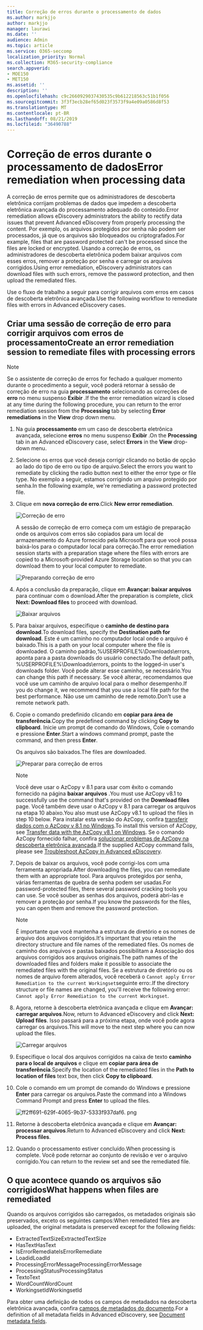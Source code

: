 ```yaml
---
title: Correção de erros durante o processamento de dados
ms.author: markjjo
author: markjjo
manager: laurawi
ms.date: ''
audience: Admin
ms.topic: article
ms.service: O365-seccomp
localization_priority: Normal
ms.collection: M365-security-compliance
search.appverid:
- MOE150
- MET150
ms.assetid: ''
description: ''
ms.openlocfilehash: c9c2660929037430535c9b612218563c51b1f056
ms.sourcegitcommit: 3f3f3ecb28ef65d023f3573f9a4e09a0586d8f53
ms.translationtype: MT
ms.contentlocale: pt-BR
ms.lasthandoff: 08/21/2019
ms.locfileid: "36490788"
---
```

# <a name="error-remediation-when-processing-data"></a><span data-ttu-id="493a3-102">Correção de erros durante o processamento de dados</span><span class="sxs-lookup"><span data-stu-id="493a3-102">Error remediation when processing data</span></span>

<span data-ttu-id="493a3-103">A correção de erros permite que os administradores de descoberta eletrônica corrijam problemas de dados que impedem a descoberta eletrônica avançada do processamento adequado do conteúdo.</span><span class="sxs-lookup"><span data-stu-id="493a3-103">Error remediation allows eDiscovery administrators the ability to rectify data issues that prevent Advanced eDiscovery from properly processing the content.</span></span> <span data-ttu-id="493a3-104">Por exemplo, os arquivos protegidos por senha não podem ser processados, já que os arquivos são bloqueados ou criptografados.</span><span class="sxs-lookup"><span data-stu-id="493a3-104">For example, files that are password protected can't be processed since the files are locked or encrypted.</span></span> <span data-ttu-id="493a3-105">Usando a correção de erros, os administradores de descoberta eletrônica podem baixar arquivos com esses erros, remover a proteção por senha e carregar os arquivos corrigidos.</span><span class="sxs-lookup"><span data-stu-id="493a3-105">Using error remediation, eDiscovery administrators can download files with such errors, remove the password protection, and then upload the remediated files.</span></span>

<span data-ttu-id="493a3-106">Use o fluxo de trabalho a seguir para corrigir arquivos com erros em casos de descoberta eletrônica avançada.</span><span class="sxs-lookup"><span data-stu-id="493a3-106">Use the following workflow to remediate files with errors in Advanced eDiscovery cases.</span></span>

## <a name="create-an-error-remediation-session-to-remediate-files-with-processing-errors"></a><span data-ttu-id="493a3-107">Criar uma sessão de correção de erro para corrigir arquivos com erros de processamento</span><span class="sxs-lookup"><span data-stu-id="493a3-107">Create an error remediation session to remediate files with processing errors</span></span>

>[!NOTE]
><span data-ttu-id="493a3-108">Se o assistente de correção de erros for fechado a qualquer momento durante o procedimento a seguir, você poderá retornar à sessão de correção de erro na guia **processamento** selecionando as correções de **erro** no menu suspenso **Exibir** .</span><span class="sxs-lookup"><span data-stu-id="493a3-108">If the the error remediation wizard is closed at any time during the following procedure, you can return to the error remediation session from the **Processing** tab by selecting **Error remediations** in the **View** drop down menu.</span></span>

1. <span data-ttu-id="493a3-109">Na guia **processamento** em um caso de descoberta eletrônica avançada, selecione **erros** no menu suspenso **Exibir** .</span><span class="sxs-lookup"><span data-stu-id="493a3-109">On the **Processing** tab in an Advanced eDiscovery case, select **Errors** in the **View** drop-down menu.</span></span>

2. <span data-ttu-id="493a3-110">Selecione os erros que você deseja corrigir clicando no botão de opção ao lado do tipo de erro ou tipo de arquivo.</span><span class="sxs-lookup"><span data-stu-id="493a3-110">Select the errors you want to remediate by clicking the radio button next to either the error type or file type.</span></span>  <span data-ttu-id="493a3-111">No exemplo a seguir, estamos corrigindo um arquivo protegido por senha.</span><span class="sxs-lookup"><span data-stu-id="493a3-111">In the following example, we're remediating a password protected file.</span></span>

3. <span data-ttu-id="493a3-112">Clique em **nova correção de erro**.</span><span class="sxs-lookup"><span data-stu-id="493a3-112">Click **New error remediation**.</span></span>

    ![Correção de erro](../media/8c2faf1a-834b-44fc-b418-6a18aed8b81a.png)

    <span data-ttu-id="493a3-114">A sessão de correção de erro começa com um estágio de preparação onde os arquivos com erros são copiados para um local de armazenamento do Azure fornecido pela Microsoft para que você possa baixá-los para o computador local para correção.</span><span class="sxs-lookup"><span data-stu-id="493a3-114">The error remediation session starts with a preparation stage where the files with errors are copied to a Microsoft-provided Azure Storage location so that you can download them to your local computer to remediate.</span></span>

    ![Preparando correção de erro](../media/390572ec-7012-47c4-a6b6-4cbb5649e8a8.png)

4. <span data-ttu-id="493a3-116">Após a conclusão da preparação, clique em **Avançar: baixar arquivos** para continuar com o download.</span><span class="sxs-lookup"><span data-stu-id="493a3-116">After the preparation is complete, click **Next: Download files** to proceed with download.</span></span>

    ![Baixar arquivos](../media/6ac04b09-8e13-414a-9e24-7c75ba586363.png)

5. <span data-ttu-id="493a3-118">Para baixar arquivos, especifique o **caminho de destino para download**.</span><span class="sxs-lookup"><span data-stu-id="493a3-118">To download files, specify the **Destination path for download**.</span></span> <span data-ttu-id="493a3-119">Este é um caminho no computador local onde o arquivo é baixado.</span><span class="sxs-lookup"><span data-stu-id="493a3-119">This is a path on your local computer where the file is downloaded.</span></span>  <span data-ttu-id="493a3-120">O caminho padrão,%USERPROFILE%\Downloads\errors, aponta para a pasta downloads do usuário conectado.</span><span class="sxs-lookup"><span data-stu-id="493a3-120">The default path, %USERPROFILE%\Downloads\errors, points to the logged-in user's downloads folder.</span></span> <span data-ttu-id="493a3-121">Você pode alterar esse caminho, se necessário.</span><span class="sxs-lookup"><span data-stu-id="493a3-121">You can change this path if necessary.</span></span> <span data-ttu-id="493a3-122">Se você alterar, recomendamos que você use um caminho de arquivo local para o melhor desempenho.</span><span class="sxs-lookup"><span data-stu-id="493a3-122">If you do change it, we recommend that you use a local file path for the best performance.</span></span> <span data-ttu-id="493a3-123">Não use um caminho de rede remoto.</span><span class="sxs-lookup"><span data-stu-id="493a3-123">Don't use a remote network path.</span></span>

6. <span data-ttu-id="493a3-124">Copie o comando predefinido clicando em **copiar para área de transferência**.</span><span class="sxs-lookup"><span data-stu-id="493a3-124">Copy the predefined command by clicking **Copy to clipboard**.</span></span> <span data-ttu-id="493a3-125">Inicie um prompt de comando do Windows, Cole o comando e pressione **Enter**.</span><span class="sxs-lookup"><span data-stu-id="493a3-125">Start a windows command prompt, paste the command, and then press **Enter**.</span></span>  

    <span data-ttu-id="493a3-126">Os arquivos são baixados.</span><span class="sxs-lookup"><span data-stu-id="493a3-126">The files are downloaded.</span></span>

    ![Preparar para correção de erros](../media/f364ab4d-31c5-4375-b69f-650f694a2f69.png)

    > [!NOTE]
    > <span data-ttu-id="493a3-128">Você deve usar o AzCopy v 8.1 para usar com êxito o comando fornecido na página **baixar arquivos** .</span><span class="sxs-lookup"><span data-stu-id="493a3-128">You must use AzCopy v8.1 to successfully use the command that's provided on the **Download files** page.</span></span> <span data-ttu-id="493a3-129">Você também deve usar o AzCopy v 8.1 para carregar os arquivos na etapa 10 abaixo.</span><span class="sxs-lookup"><span data-stu-id="493a3-129">You also must use AzCopy v8.1 to upload the files in step 10 below.</span></span> <span data-ttu-id="493a3-130">Para instalar esta versão do AzCopy, confira [transferir dados com o AzCopy v 8.1 no Windows](https://docs.microsoft.com/previous-versions/azure/storage/storage-use-azcopy).</span><span class="sxs-lookup"><span data-stu-id="493a3-130">To install this version of AzCopy, see [Transfer data with the AzCopy v8.1 on Windows](https://docs.microsoft.com/previous-versions/azure/storage/storage-use-azcopy).</span></span> <span data-ttu-id="493a3-131">Se o comando AzCopy fornecido falhar, confira [solucionar problemas de AzCopy na descoberta eletrônica avançada](troubleshooting-azcopy.md).</span><span class="sxs-lookup"><span data-stu-id="493a3-131">If the supplied AzCopy command fails, please see [Troubleshoot AzCopy in Advanced eDiscovery](troubleshooting-azcopy.md).</span></span>

7. <span data-ttu-id="493a3-132">Depois de baixar os arquivos, você pode corrigi-los com uma ferramenta apropriada.</span><span class="sxs-lookup"><span data-stu-id="493a3-132">After downloading the files, you can remediate them with an appropriate tool.</span></span> <span data-ttu-id="493a3-133">Para arquivos protegidos por senha, várias ferramentas de quebra de senha podem ser usadas.</span><span class="sxs-lookup"><span data-stu-id="493a3-133">For password-protected files, there several password cracking tools you can use.</span></span> <span data-ttu-id="493a3-134">Se você souber as senhas dos arquivos, poderá abri-las e remover a proteção por senha.</span><span class="sxs-lookup"><span data-stu-id="493a3-134">If you know the passwords for the files, you can open them and remove the password protection.</span></span>
    > [!NOTE]
    > <span data-ttu-id="493a3-135">É importante que você mantenha a estrutura de diretório e os nomes de arquivo dos arquivos corrigidos.</span><span class="sxs-lookup"><span data-stu-id="493a3-135">It's important that you retain the directory structure and file names of the remediated files.</span></span> <span data-ttu-id="493a3-136">Os nomes de caminho dos arquivos e pastas baixados possibilitam a Associação dos arquivos corrigidos aos arquivos originais.</span><span class="sxs-lookup"><span data-stu-id="493a3-136">The path names of the downloaded files and folders make it possible to associate the remediated files with the original files.</span></span>  <span data-ttu-id="493a3-137">Se a estrutura de diretório ou os nomes de arquivo forem alterados, você receberá o `Cannot apply Error Remediation to the current Workingset`seguinte erro:.</span><span class="sxs-lookup"><span data-stu-id="493a3-137">If the directory structure or file names are changed, you'll receive the following error: `Cannot apply Error Remediation to the current Workingset`.</span></span>

8. <span data-ttu-id="493a3-138">Agora, retorne à descoberta eletrônica avançada e clique em **Avançar: carregar arquivos**.</span><span class="sxs-lookup"><span data-stu-id="493a3-138">Now, return to Advanced eDiscovery and click **Next: Upload files**.</span></span>  <span data-ttu-id="493a3-139">Isso passará para a próxima etapa, onde você pode agora carregar os arquivos.</span><span class="sxs-lookup"><span data-stu-id="493a3-139">This will move to the next step where you can now upload the files.</span></span>

    ![Carregar arquivos](../media/af3d8617-1bab-4ecd-8de0-22e53acba240.png)

9. <span data-ttu-id="493a3-141">Especifique o local dos arquivos corrigidos na caixa de texto **caminho para o local de arquivos** e clique em **copiar para área de transferência**.</span><span class="sxs-lookup"><span data-stu-id="493a3-141">Specify the location of the remediated files in the **Path to location of files** text box, then click **Copy to clipboard**.</span></span>

10. <span data-ttu-id="493a3-142">Cole o comando em um prompt de comando do Windows e pressione **Enter** para carregar os arquivos.</span><span class="sxs-lookup"><span data-stu-id="493a3-142">Paste the command into a Windows Command Prompt and press **Enter** to upload the files.</span></span>

    ![ff2ff691-629f-4065-9b37-5333f937daf6. png](../media/ff2ff691-629f-4065-9b37-5333f937daf6.png)

11. <span data-ttu-id="493a3-144">Retorne à descoberta eletrônica avançada e clique em **Avançar: processar arquivos**.</span><span class="sxs-lookup"><span data-stu-id="493a3-144">Return to Advanced eDiscovery and click **Next: Process files**.</span></span>

12. <span data-ttu-id="493a3-145">Quando o processamento estiver concluído.</span><span class="sxs-lookup"><span data-stu-id="493a3-145">When processing is complete.</span></span> <span data-ttu-id="493a3-146">Você pode retornar ao conjunto de revisão e ver o arquivo corrigido.</span><span class="sxs-lookup"><span data-stu-id="493a3-146">You can return to the review set and see the remediated file.</span></span>

## <a name="what-happens-when-files-are-remediated"></a><span data-ttu-id="493a3-147">O que acontece quando os arquivos são corrigidos</span><span class="sxs-lookup"><span data-stu-id="493a3-147">What happens when files are remediated</span></span>

<span data-ttu-id="493a3-148">Quando os arquivos corrigidos são carregados, os metadados originais são preservados, exceto os seguintes campos:</span><span class="sxs-lookup"><span data-stu-id="493a3-148">When remediated files are uploaded, the original metadata is preserved except for the following fields:</span></span> 

- <span data-ttu-id="493a3-149">ExtractedTextSize</span><span class="sxs-lookup"><span data-stu-id="493a3-149">ExtractedTextSize</span></span>
- <span data-ttu-id="493a3-150">HasText</span><span class="sxs-lookup"><span data-stu-id="493a3-150">HasText</span></span>
- <span data-ttu-id="493a3-151">IsErrorRemediate</span><span class="sxs-lookup"><span data-stu-id="493a3-151">IsErrorRemediate</span></span>
- <span data-ttu-id="493a3-152">Loadid</span><span class="sxs-lookup"><span data-stu-id="493a3-152">LoadId</span></span>
- <span data-ttu-id="493a3-153">ProcessingErrorMessage</span><span class="sxs-lookup"><span data-stu-id="493a3-153">ProcessingErrorMessage</span></span>
- <span data-ttu-id="493a3-154">ProcessingStatus</span><span class="sxs-lookup"><span data-stu-id="493a3-154">ProcessingStatus</span></span>
- <span data-ttu-id="493a3-155">Texto</span><span class="sxs-lookup"><span data-stu-id="493a3-155">Text</span></span>
- <span data-ttu-id="493a3-156">WordCount</span><span class="sxs-lookup"><span data-stu-id="493a3-156">WordCount</span></span>
- <span data-ttu-id="493a3-157">WorkingsetId</span><span class="sxs-lookup"><span data-stu-id="493a3-157">WorkingsetId</span></span>

<span data-ttu-id="493a3-158">Para obter uma definição de todos os campos de metadados na descoberta eletrônica avançada, confira [campos de metadados do documento](document-metadata-fields.md).</span><span class="sxs-lookup"><span data-stu-id="493a3-158">For a definition of all metadata fields in Advanced eDiscovery, see [Document metadata fields](document-metadata-fields.md).</span></span>
